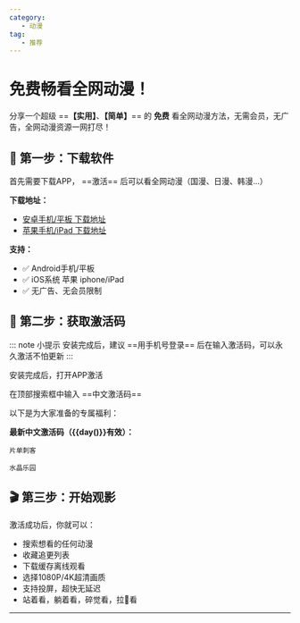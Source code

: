 ```yaml
---
category:
   - 动漫
tag: 
   - 推荐
---
```


<script setup>
import {day} from '@tools/utils.ts'
</script>


# 免费畅看全网动漫！

分享一个超级 ==**【实用】**、**【简单】**== 的 **免费** 看全网动漫方法，无需会员，无广告，全网动漫资源一网打尽！

## 📱 第一步：下载软件

首先需要下载APP， ==激活== 后可以看全网动漫（国漫、日漫、韩漫...）

**下载地址：**

   * [安卓手机/平板 下载地址](https://www.wkbrowser.com/)
   * [苹果手机/iPad 下载地址](https://apps.apple.com/cn/app/%E6%82%9F%E7%A9%BA%E6%B5%8F%E8%A7%88%E5%99%A8-%E7%9C%8B%E7%9F%AD%E5%89%A7%E5%B0%8F%E8%AF%B4%E5%BD%B1%E8%A7%86/id6473782436)

**支持：**
- ✅ Android手机/平板
- ✅ iOS系统 苹果 iphone/iPad
- ✅ 无广告、无会员限制

## 🔑 第二步：获取激活码

::: note   小提示
安装完成后，建议 ==用手机号登录== 后在输入激活码，可以永久激活不怕更新
:::

安装完成后，打开APP激活

在顶部搜索框中输入 ==中文激活码==

以下是为大家准备的专属福利：

**最新中文激活码（{{day()}}有效）：**

```:no-line-numbers
片单刺客
```
```:no-line-numbers
水晶乐园
```

## 🎬 第三步：开始观影

激活成功后，你就可以：
- 搜索想看的任何动漫
- 收藏追更列表
- 下载缓存离线观看
- 选择1080P/4K超清画质
- 支持投屏，超快无延迟
- 站着看，躺着看，碎觉看，拉💩看

---

<!-- @include: @common/xuzhi.md -->

